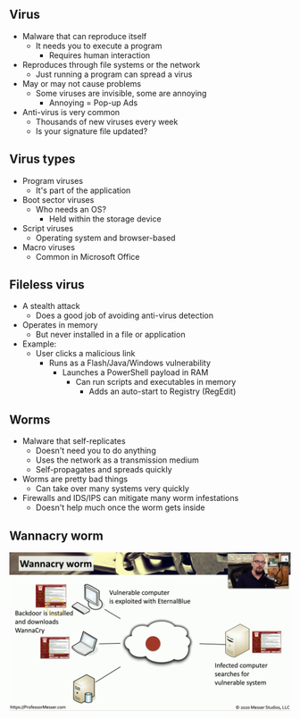 ## Virus
- Malware that can reproduce itself
	- It needs you to execute a program
		- Requires human interaction
- Reproduces through file systems or the network
	- Just running a program can spread a virus
- May or may not cause problems
	- Some viruses are invisible, some are annoying
		- Annoying = Pop-up Ads
- Anti-virus is very common
	- Thousands of new viruses every week
	- Is your signature file updated?

## Virus types
- Program viruses
	- It's part of the application
- Boot sector viruses
	- Who needs an OS?
		- Held within the storage device
- Script viruses
	- Operating system and browser-based
- Macro viruses
	- Common in Microsoft Office

## Fileless virus
- A stealth attack
	- Does a good job of avoiding anti-virus detection
- Operates in memory
	- But never installed in a file or application
- Example:
	- User clicks a malicious link
		- Runs as a Flash/Java/Windows vulnerability
			- Launches a PowerShell payload in RAM
				- Can run scripts and executables in memory
					- Adds an auto-start to Registry (RegEdit)

## Worms
- Malware that self-replicates
	- Doesn't need you to do anything
	- Uses the network as a transmission medium
	- Self-propagates and spreads quickly
- Worms are pretty bad things
	- Can take over many systems very quickly
- Firewalls and IDS/IPS can mitigate many worm infestations
	- Doesn't help much once the worm gets inside

## Wannacry worm
![](Images/Pasted%20image%2020231127204843.png)
